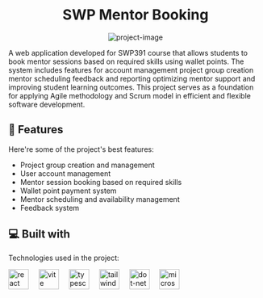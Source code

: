 <h1 align="center" id="title">SWP Mentor Booking</h1>

<p align="center"><img src="https://socialify.git.ci/baoqg9104/SWP-Booking-Mentor_Frontend/image?font=Inter&amp;language=1&amp;name=1&amp;owner=1&amp;pattern=Plus&amp;theme=Light" alt="project-image"></p>

<p id="description">A web application developed for SWP391 course that allows students to book mentor sessions based on required skills using wallet points. The system includes features for account management project group creation mentor scheduling feedback and reporting optimizing mentor support and improving student learning outcomes. This project serves as a foundation for applying Agile methodology and Scrum model in efficient and flexible software development.</p>

  
  
<h2>🧐 Features</h2>

Here're some of the project's best features:

*   Project group creation and management
*   User account management
*   Mentor session booking based on required skills
*   Wallet point payment system
*   Mentor scheduling and availability management
*   Feedback system

  
  
<h2>💻 Built with</h2>

Technologies used in the project:
<div align="left">
  <img src="https://cdn.jsdelivr.net/gh/devicons/devicon/icons/react/react-original.svg" height="40" alt="react logo"  />
  <img width="12" />
  <img src="https://skillicons.dev/icons?i=vite" height="40" alt="vite logo"  />
  <img width="12" />
  <img src="https://skillicons.dev/icons?i=ts" height="40" alt="typescript logo"  />
  <img width="12" />
  <img src="https://skillicons.dev/icons?i=tailwind" height="40" alt="tailwindcss logo"  />
  <img width="12" />
  <img src="https://skillicons.dev/icons?i=dotnet" height="40" alt="dot-net logo"  />
  <img width="12" />
  <img src="https://cdn.jsdelivr.net/gh/devicons/devicon/icons/microsoftsqlserver/microsoftsqlserver-plain.svg" height="40" alt="microsoftsqlserver logo"  />
</div>
